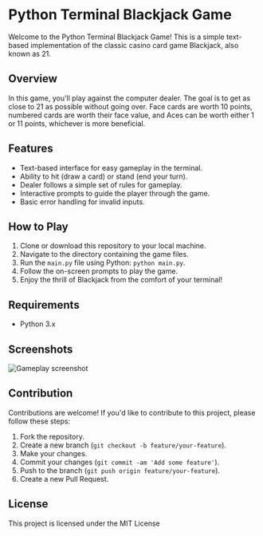 # Python Terminal Blackjack Game

Welcome to the Python Terminal Blackjack Game! This is a simple text-based implementation of the classic casino card game Blackjack, also known as 21.

## Overview

In this game, you'll play against the computer dealer. The goal is to get as close to 21 as possible without going over. Face cards are worth 10 points, numbered cards are worth their face value, and Aces can be worth either 1 or 11 points, whichever is more beneficial. 

## Features

- Text-based interface for easy gameplay in the terminal.
- Ability to hit (draw a card) or stand (end your turn).
- Dealer follows a simple set of rules for gameplay.
- Interactive prompts to guide the player through the game.
- Basic error handling for invalid inputs.

## How to Play

1. Clone or download this repository to your local machine.
2. Navigate to the directory containing the game files.
3. Run the `main.py` file using Python: `python main.py`.
4. Follow the on-screen prompts to play the game.
5. Enjoy the thrill of Blackjack from the comfort of your terminal!

## Requirements

- Python 3.x

## Screenshots

![Gameplay screenshot](screenshots/gameplay.png)

## Contribution

Contributions are welcome! If you'd like to contribute to this project, please follow these steps:

1. Fork the repository.
2. Create a new branch (`git checkout -b feature/your-feature`).
3. Make your changes.
4. Commit your changes (`git commit -am 'Add some feature'`).
5. Push to the branch (`git push origin feature/your-feature`).
6. Create a new Pull Request.

## License

This project is licensed under the MIT License
